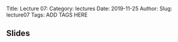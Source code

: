 Title: Lecture 07:
Category: lectures
Date: 2019-11-25
Author: 
Slug: lecture07
Tags: ADD TAGS HERE


## Slides
<!-- - [PDF | Lecture 1: Description]({attach}presentation/Lecture1_Data.pdf) -->